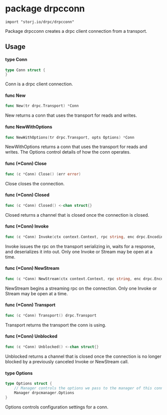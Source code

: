 # package drpcconn

`import "storj.io/drpc/drpcconn"`

Package drpcconn creates a drpc client connection from a transport.

## Usage

#### type Conn

```go
type Conn struct {
}
```

Conn is a drpc client connection.

#### func  New

```go
func New(tr drpc.Transport) *Conn
```
New returns a conn that uses the transport for reads and writes.

#### func  NewWithOptions

```go
func NewWithOptions(tr drpc.Transport, opts Options) *Conn
```
NewWithOptions returns a conn that uses the transport for reads and writes. The
Options control details of how the conn operates.

#### func (*Conn) Close

```go
func (c *Conn) Close() (err error)
```
Close closes the connection.

#### func (*Conn) Closed

```go
func (c *Conn) Closed() <-chan struct{}
```
Closed returns a channel that is closed once the connection is closed.

#### func (*Conn) Invoke

```go
func (c *Conn) Invoke(ctx context.Context, rpc string, enc drpc.Encoding, in, out drpc.Message) (err error)
```
Invoke issues the rpc on the transport serializing in, waits for a response, and
deserializes it into out. Only one Invoke or Stream may be open at a time.

#### func (*Conn) NewStream

```go
func (c *Conn) NewStream(ctx context.Context, rpc string, enc drpc.Encoding) (_ drpc.Stream, err error)
```
NewStream begins a streaming rpc on the connection. Only one Invoke or Stream
may be open at a time.

#### func (*Conn) Transport

```go
func (c *Conn) Transport() drpc.Transport
```
Transport returns the transport the conn is using.

#### func (*Conn) Unblocked

```go
func (c *Conn) Unblocked() <-chan struct{}
```
Unblocked returns a channel that is closed once the connection is no longer
blocked by a previously canceled Invoke or NewStream call.

#### type Options

```go
type Options struct {
	// Manager controls the options we pass to the manager of this conn.
	Manager drpcmanager.Options
}
```

Options controls configuration settings for a conn.

